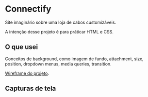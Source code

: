 # Connectify
Site imaginário sobre uma loja de cabos customizáveis.

A intenção desse projeto é para práticar HTML e CSS.

## O que usei
Conceitos de background, como imagem de fundo, attachment, size, position, dropdown menus, media queries, transition.

[Wireframe do projeto](https://www.figma.com/file/RTWFYEmUZUOWINziZYCJBD/Connectify?node-id=0%3A1&t=oUnjY9P5SJk8orx3-0).

## Capturas de tela 
